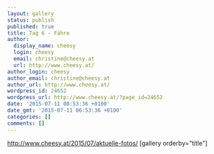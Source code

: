 ```yaml
---
layout: gallery
status: publish
published: true
title: Tag 6 - Fähre
author:
  display_name: cheesy
  login: cheesy
  email: christine@cheesy.at
  url: http://www.cheesy.at/
author_login: cheesy
author_email: christine@cheesy.at
author_url: http://www.cheesy.at/
wordpress_id: 24652
wordpress_url: http://www.cheesy.at/?page_id=24652
date: '2015-07-11 08:53:36 +0100'
date_gmt: '2015-07-11 06:53:36 +0100'
categories: []
comments: []
---
```

http://www.cheesy.at/2015/07/aktuelle-fotos/
[gallery orderby="title"]
